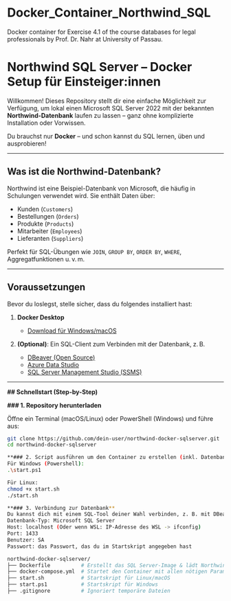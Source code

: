 # Docker_Container_Northwind_SQL
Docker container for Exercise 4.1 of the course databases for legal professionals by Prof. Dr. Nahr at University of Passau.
# Northwind SQL Server – Docker Setup für Einsteiger:innen

Willkommen! Dieses Repository stellt dir eine einfache Möglichkeit zur Verfügung, um lokal einen Microsoft SQL Server 2022 mit der bekannten **Northwind-Datenbank** laufen zu lassen – ganz ohne komplizierte Installation oder Vorwissen.

Du brauchst nur **Docker** – und schon kannst du SQL lernen, üben und ausprobieren!

---

## Was ist die Northwind-Datenbank?

Northwind ist eine Beispiel-Datenbank von Microsoft, die häufig in Schulungen verwendet wird. Sie enthält Daten über:

- Kunden (`Customers`)
- Bestellungen (`Orders`)
- Produkte (`Products`)
- Mitarbeiter (`Employees`)
- Lieferanten (`Suppliers`)

Perfekt für SQL-Übungen wie `JOIN`, `GROUP BY`, `ORDER BY`, `WHERE`, Aggregatfunktionen u. v. m.

---

## Voraussetzungen

Bevor du loslegst, stelle sicher, dass du folgendes installiert hast:

1. **Docker Desktop**  
   - [Download für Windows/macOS](https://www.docker.com/products/docker-desktop)

2. **(Optional)**: Ein SQL-Client zum Verbinden mit der Datenbank, z. B.  
   - [DBeaver (Open Source)](https://dbeaver.io/)
   - [Azure Data Studio](https://learn.microsoft.com/de-de/sql/azure-data-studio/)
   - [SQL Server Management Studio (SSMS)](https://learn.microsoft.com/de-de/sql/ssms/)

---

**##  Schnellstart (Step-by-Step)**

**### 1. Repository herunterladen**

Öffne ein Terminal (macOS/Linux) oder PowerShell (Windows) und führe aus:

```bash
git clone https://github.com/dein-user/northwind-docker-sqlserver.git
cd northwind-docker-sqlserver

**### 2. Script ausführen um den Container zu erstellen (inkl. Datenbank)**
Für Windows (Powershell):
.\start.ps1

Für Linux:
chmod +x start.sh
./start.sh

**### 3. Verbindung zur Datenbank**
Du kannst dich mit einem SQL-Tool deiner Wahl verbinden, z. B. mit DBeaver oder Azure Data Studio:
Datenbank-Typ: Microsoft SQL Server
Host: localhost (Oder wenn WSL: IP-Adresse des WSL -> ifconfig)
Port: 1433
Benutzer: SA
Passwort: das Passwort, das du im Startskript angegeben hast

northwind-docker-sqlserver/
├── Dockerfile          # Erstellt das SQL Server-Image & lädt Northwind-Daten
├── docker-compose.yml  # Startet den Container mit allen nötigen Parametern
├── start.sh            # Startskript für Linux/macOS
├── start.ps1           # Startskript für Windows
├── .gitignore          # Ignoriert temporäre Dateien
